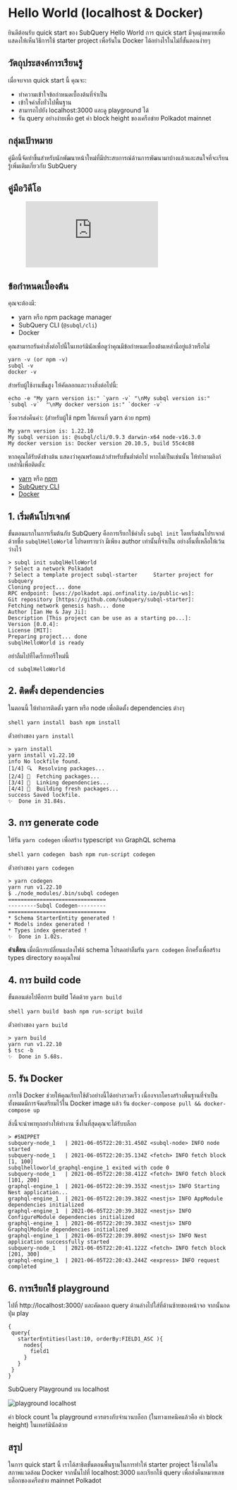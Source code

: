# Hello World (localhost & Docker)

ยินดีต้อนรับ quick start ของ SubQuery Hello World การ quick start มีจุดมุ่งหมายเพื่อแสดงให้เห็นวิธีการใช้ starter project เพื่อรันใน Docker ได้อย่างไรในไม่กี่ขั้นตอนง่ายๆ

## วัตถุประสงค์การเรียนรู้

เมื่อจบจาก quick start นี้ คุณจะ:

- ทำความเข้าใจข้อกำหนดเบื้องต้นที่จำเป็น
- เข้าใจคำสั่งทั่วไปพื้นฐาน
- สามารถไปยัง localhost:3000 และดู playground ได้
- รัน query อย่างง่ายเพื่อ get ค่า block height ของเครือข่าย Polkadot mainnet

## กลุ่มเป้าหมาย

คู่มือนี้จัดทำขึ้นสำหรับนักพัฒนาหน้าใหม่ที่มีประสบการณ์ด้านการพัฒนามาบ้างแล้วและสนใจที่จะเรียนรู้เพิ่มเติมเกี่ยวกับ SubQuery

## คู่มือวิดีโอ

<figure class="video_container">
  <iframe src="https://www.youtube.com/embed/j034cyUYb7k" frameborder="0" allowfullscreen="true"></iframe>
</figure>

## ข้อกำหนดเบื้องต้น

คุณจะต้องมี:

- yarn หรือ npm package manager
- SubQuery CLI (`@subql/cli`)
- Docker

คุณสามารถรันคำสั่งต่อไปนี้ในเทอร์มินัลเพื่อดูว่าคุณมีข้อกำหนดเบื้องต้นเหล่านี้อยู่แล้วหรือไม่

```shell
yarn -v (or npm -v)
subql -v
docker -v
```

สำหรับผู้ใช้งานขั้นสูง ให้คัดลอกและวางสิ่งต่อไปนี้:

```shell
echo -e "My yarn version is:" `yarn -v` "\nMy subql version is:" `subql -v`  "\nMy docker version is:" `docker -v`
```

ซึ่งควรส่งคืนค่า: (สำหรับผู้ใช้ npm ให้แทนที่ yarn ด้วย npm)

```shell
My yarn version is: 1.22.10
My subql version is: @subql/cli/0.9.3 darwin-x64 node-v16.3.0
My docker version is: Docker version 20.10.5, build 55c4c88
```

หากคุณได้รับดังข้างต้น แสดงว่าคุณพร้อมแล้วสำหรับขั้นต่ำต่อไป หากไม่เป็นเช่นนั้น ให้ทำตามลิงก์เหล่านี้เพื่อติดตั้ง:

- [yarn](https://classic.yarnpkg.com/en/docs/install/) หรือ [npm](https://www.npmjs.com/get-npm)
- [SubQuery CLI](quickstart.md#install-the-subquery-cli)
- [Docker](https://docs.docker.com/get-docker/)

## 1. เริ่มต้นโปรเจกต์

ขั้นตอนแรกในการเริ่มต้นกับ SubQuery คือการเรียกใช้คำสั่ง `subql init` โดยเริ่มต้นโปรเจกต์ด้วยชื่อ `subqlHelloWorld` โปรดทราบว่า มีเพียง author เท่านั้นที่จำเป็น อย่างอื่นที่เหลือให้เว้นว่างไว้

```shell
> subql init subqlHelloWorld
? Select a network Polkadot
? Select a template project subql-starter     Starter project for subquery
Cloning project... done
RPC endpoint: [wss://polkadot.api.onfinality.io/public-ws]:
Git repository [https://github.com/subquery/subql-starter]:
Fetching network genesis hash... done
Author [Ian He & Jay Ji]:
Description [This project can be use as a starting po...]:
Version [0.0.4]:
License [MIT]:
Preparing project... done
subqlHelloWorld is ready

```

อย่าลืมไปที่ไดเร็กทอรีใหม่นี้

```shell
cd subqlHelloWorld
```

## 2. ติดตั้ง dependencies

ในตอนนี้ ให้ทำการติดตั้ง yarn หรือ node เพื่อติดตั้ง dependencies ต่างๆ

<CodeGroup> <CodeGroupItem title="YARN" active> ```shell yarn install ``` </CodeGroupItem> <CodeGroupItem title="NPM"> ```bash npm install ``` </CodeGroupItem> </CodeGroup>

ตัวอย่างของ `yarn install`

```shell
> yarn install
yarn install v1.22.10
info No lockfile found.
[1/4] 🔍  Resolving packages...
[2/4] 🚚  Fetching packages...
[3/4] 🔗  Linking dependencies...
[4/4] 🔨  Building fresh packages...
success Saved lockfile.
✨  Done in 31.84s.
```

## 3. การ generate code

ให้รัน `yarn codegen` เพื่อสร้าง typescript จาก GraphQL schema

<CodeGroup> <CodeGroupItem title="YARN" active> ```shell yarn codegen ``` </CodeGroupItem> <CodeGroupItem title="NPM"> ```bash npm run-script codegen ``` </CodeGroupItem> </CodeGroup>

ตัวอย่างของ `yarn codegen`

```shell
> yarn codegen
yarn run v1.22.10
$ ./node_modules/.bin/subql codegen
===============================
---------Subql Codegen---------
===============================
* Schema StarterEntity generated !
* Models index generated !
* Types index generated !
✨  Done in 1.02s.
```

**คำเตือน** เมื่อมีการเปลี่ยนแปลงไฟล์ schema โปรดอย่าลืมรัน `yarn codegen` อีกครั้งเพื่อสร้าง types directory ของคุณใหม่

## 4. การ build code

ขั้นตอนต่อไปคือการ build โค้ดด้วย `yarn build`

<CodeGroup> <CodeGroupItem title="YARN" active> ```shell yarn build ``` </CodeGroupItem> <CodeGroupItem title="NPM"> ```bash npm run-script build ``` </CodeGroupItem> </CodeGroup>

ตัวอย่างของ `yarn build`

```shell
> yarn build
yarn run v1.22.10
$ tsc -b
✨  Done in 5.68s.
```

## 5. รัน Docker

การใช้ Docker ช่วยให้คุณเรียกใช้ตัวอย่างนี้ได้อย่างรวดเร็ว เนื่องจากโครงสร้างพื้นฐานที่จำเป็นทั้งหมดมีการจัดเตรียมไว้ใน Docker image แล้ว รัน `docker-compose pull && docker-compose up`

สิ่งนี้จะนำพาทุกอย่างให้ทำงาน ซึ่งในที่สุดคุณจะได้รับบล็อก

```shell
> #SNIPPET
subquery-node_1   | 2021-06-05T22:20:31.450Z <subql-node> INFO node started
subquery-node_1   | 2021-06-05T22:20:35.134Z <fetch> INFO fetch block [1, 100]
subqlhelloworld_graphql-engine_1 exited with code 0
subquery-node_1   | 2021-06-05T22:20:38.412Z <fetch> INFO fetch block [101, 200]
graphql-engine_1  | 2021-06-05T22:20:39.353Z <nestjs> INFO Starting Nest application...
graphql-engine_1  | 2021-06-05T22:20:39.382Z <nestjs> INFO AppModule dependencies initialized
graphql-engine_1  | 2021-06-05T22:20:39.382Z <nestjs> INFO ConfigureModule dependencies initialized
graphql-engine_1  | 2021-06-05T22:20:39.383Z <nestjs> INFO GraphqlModule dependencies initialized
graphql-engine_1  | 2021-06-05T22:20:39.809Z <nestjs> INFO Nest application successfully started
subquery-node_1   | 2021-06-05T22:20:41.122Z <fetch> INFO fetch block [201, 300]
graphql-engine_1  | 2021-06-05T22:20:43.244Z <express> INFO request completed

```

## 6. การเรียกใช้ playground

ไปที่ http://localhost:3000/ และคัดลอก query ด้านล่างไปใส่ที่ด้านซ้ายของหน้าจอ จากนั้นกดปุ่ม play

```
{
 query{
   starterEntities(last:10, orderBy:FIELD1_ASC ){
     nodes{
       field1
     }
   }
 }
}

```

SubQuery Playground บน localhost

![playground localhost](/assets/img/subql_playground.png)

ค่า block count ใน playground ควรตรงกับจำนวนบล็อก (ในทางเทคนิคแล้วคือ ค่า block height) ในเทอร์มินัลด้วย

## สรุป

ในการ quick start นี้ เราได้สาธิตขั้นตอนพื้นฐานในการทำให้ starter project ใช้งานได้ในสภาพแวดล้อม Docker จากนั้นไปที่ localhost:3000 และเรียกใช้ query เพื่อส่งคืนหมายเลขบล็อกของเครือข่าย mainnet Polkadot
